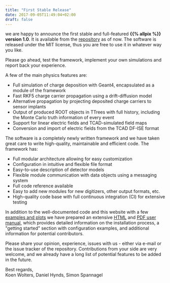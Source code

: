 ```yaml
---
title: "First Stable Release"
date: 2017-09-05T11:49:04+02:00
draft: false
---
```


we are happy to announce the first stable and full-featured **{{% allpix %}} version 1.0**. It is available from the [repository](https://gitlab.cern.ch/simonspa/allpix-squared/) as of now. The software is released under the MIT license, thus you are free to use it in whatever way you like.
<!--more-->
Please go ahead, test the framework, implement your own simulations and report back your experience.

A few of the main physics features are:

* Full simulation of charge deposition with Geant4, encapsulated as a module of the framework
* Fast RKF5 charge carrier propagation using a drift-diffusion model
* Alternative propagation by projecting deposited charge carriers to sensor implants
* Output of produced ROOT objects in TTrees with full history, including the Monte Carlo truth information of every event
* Support for linear electric fields and TCAD-simulated field maps
* Conversion and import of electric fields from the TCAD DF-ISE format

The software is a completely newly written framework and we have taken great care to write high-quality, maintainable and efficient code. The framework has:

* Full modular architecture allowing for easy customization
* Configuration in intuitive and flexible file format
* Easy-to-use description of detector models
* Flexible module communication with data objects using a messaging system
* Full code reference available
* Easy to add new modules for new digitizers, other output formats, etc.
* High-quality code base with full continuous integration (CI) for extensive testing

In addition to the well-documented code and this website with a few [examples and plots](/page/screenshots/) we have prepared an extensive [HTML](/usermanual/allpix-manual.html) and [PDF user manual](/usermanual/allpix-manual.pdf), which provides detailed information on the installation process, a "getting started" section with configuration examples, and additional information for potential contributors.

Please share your opinion, experience, issues with us - either via e-mail or the issue tracker of the repository. Contributions from your side are very welcome, and we already have a long list of potential features to be added in the future.

Best regards,   
Koen Wolters, Daniel Hynds, Simon Spannagel

